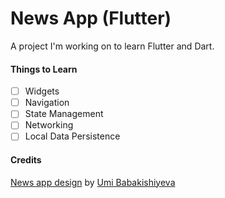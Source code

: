 # News App (Flutter)

A project I'm working on to learn Flutter and Dart.

#### Things to Learn

- [ ] Widgets
- [ ] Navigation
- [ ] State Management
- [ ] Networking
- [ ] Local Data Persistence

#### Credits

[News app design](https://www.behance.net/gallery/102996435/News-App-Design) by [Umi Babakishiyeva](https://www.behance.net/umibabakishiyeva)